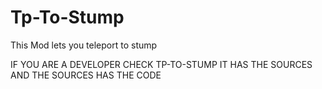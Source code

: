 # Tp-To-Stump
This Mod lets you teleport to stump

IF YOU ARE A DEVELOPER CHECK TP-TO-STUMP IT HAS THE SOURCES AND THE SOURCES HAS THE CODE
